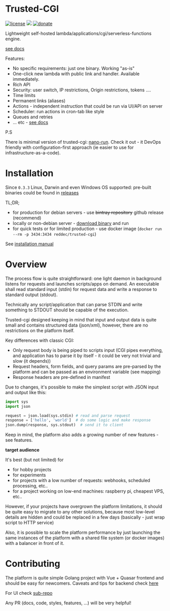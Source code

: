 # Trusted-CGI

[![license](https://img.shields.io/github/license/reddec/trusted-cgi.svg)](https://github.com/reddec/trusted-cgi)
[![](https://godoc.org/github.com/reddec/trusted-cgi?status.svg)](http://godoc.org/github.com/reddec/trusted-cgi/application)
[![donate](https://img.shields.io/badge/help_by️-donate❤-ff69b4)](http://reddec.net/about/#donate)

Lightweight self-hosted lambda/applications/cgi/serverless-functions engine. 

[see docs](https://trusted-cgi.reddec.net)

Features:

* No specific requirements: just one binary. Working "as-is"
* One-click new lambda with public link and handler. Available immediately.
* Rich API
* Security: user switch, IP restrictions, Origin restrictions, tokens ....
* Time limits
* Permanent links (aliases)
* Actions - independent instruction that could be run via UI/API on server
* Scheduler: run actions in cron-tab like style
* Queues and retries
* ... etc - [see docs](https://trusted-cgi.reddec.net) 


P.S

There is minimal version of trusted-cgi: [nano-run](https://github.com/reddec/nano-run). Check it out - it DevOps friendly with configuration-first approach (ie easier to use for infrastructure-as-a-code).

# Installation

Since `0.3.3` Linux, Darwin and even Windows OS supported: pre-built binaries could be found in [releases](https://github.com/reddec/trusted-cgi/releases)

TL;DR;

* for production for debian servers - use ~~bintray repository~~ github release (recommend)
* locally or non-debian server - [download binary](https://github.com/reddec/trusted-cgi/releases) and run
* for quick tests or for limited production - use docker image (`docker run --rm -p 3434:3434 reddec/trusted-cgi`)

See [installation manual](https://trusted-cgi.reddec.net/administrating/installation/)

# Overview 

The process flow is quite straightforward: one light daemon in background listens for requests and launches scripts/apps
on demand. An executable shall read standard input (stdin) for request data and write a response to standard output (stdout).

Technically any script/application that can parse STDIN and write something to STDOUT should be capable of the execution.

Trusted-cgi designed keeping in mind that input and output data is quite small and contains structured data (json/xml),
however, there are no restrictions on the platform itself.

Key differences with classic CGI:

* Only request body is being piped to scripts input (CGI pipes everything, and application has to parse it by itself - it could be very not trivial and slow (it depends))
* Request headers, form fields, and query params are pre-parsed by the platform and can be passed as an environment variable (see mapping)
* Response headers are pre-defined in manifest

Due to changes, it's possible to make the simplest script with JSON input and output like this:

```python
import sys
import json

request = json.load(sys.stdin) # read and parse request
response = ['hello', 'world']  # do some logic and make response
json.dump(response, sys.stdout)  # send it to client
```  

Keep in mind, the platform also adds a growing number of new features - see features.

**target audience**

It's best (but not limited) for

* for hobby projects
* for experiments
* for projects with a low number of requests: webhooks, scheduled processing, etc..
* for a project working on low-end machines: raspberry pi, cheapest VPS, etc..

However, if your projects have overgrown the platform limitations, it should be quite easy to migrate to any other solutions, because
most low-level details are hidden and could be replaced in a few days (basically - just wrap script to HTTP service)  

Also, it is possible to scale the platform performance by just launching the same instances of the platform
with a shared file system (or docker images) with a balancer in front of it.


# Contributing

The platform is quite simple Golang project with Vue + Quasar frontend 
and should be easy for newcomers. Caveats and tips for backend check [here](https://trusted-cgi.reddec.net/development)

For UI check [sub-repo](https://github.com/reddec/trusted-cgi-ui)

Any PR (docs, code, styles, features, ...) will be very helpful!
